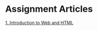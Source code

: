 # Assignment Articles

[1. Introduction to Web and HTML](./Assignment%20Articles/Article%201-%20Introduction%20to%20Web%20and%20HTML/https://ayashadevikar.hashnode.dev/introduction-to-web-and-html)